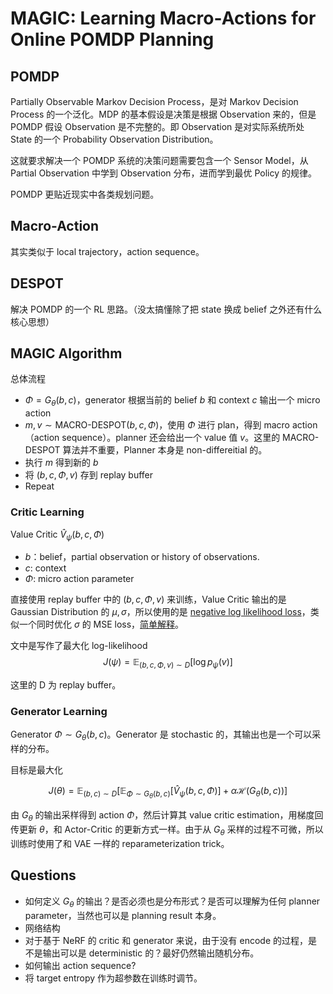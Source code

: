 # MAGIC: Learning Macro-Actions for Online POMDP Planning

## POMDP
Partially Observable Markov Decision Process，是对 Markov Decision Process 的一个泛化。MDP 的基本假设是决策是根据 Observation 来的，但是 POMDP 假设 Observation 是不完整的。即 Observation 是对实际系统所处 State 的一个 Probability Observation Distribution。

这就要求解决一个 POMDP 系统的决策问题需要包含一个 Sensor Model，从 Partial Observation 中学到 Observation 分布，进而学到最优 Policy 的规律。

POMDP 更贴近现实中各类规划问题。

## Macro-Action
其实类似于 local trajectory，action sequence。

## DESPOT
解决 POMDP 的一个 RL 思路。（没太搞懂除了把 state 换成 belief 之外还有什么核心思想）

## MAGIC Algorithm
总体流程
- $\Phi = G_\theta(b,c)$，generator 根据当前的 belief $b$ 和 context $c$ 输出一个 micro action
- $m,v\sim \text{MACRO-DESPOT}(b,c,\Phi)$，使用 $\Phi$ 进行 plan，得到 macro action（action sequence）。planner 还会给出一个 value 值 $v$。这里的 MACRO-DESPOT 算法并不重要，Planner 本身是 non-differeitial 的。
- 执行 $m$ 得到新的 $b$
- 将 $(b,c,\Phi, v)$ 存到 replay buffer
- Repeat


### Critic Learning
Value Critic $\hat{V}_\psi(b, c, \Phi)$
- $b$：belief，partial observation or history of observations.
- $c$: context
- $\Phi$: micro action parameter

直接使用 replay buffer 中的 $(b, c, \Phi, v)$ 来训练，Value Critic 输出的是 Gaussian Distribution 的 $\mu,\sigma$，所以使用的是 [negative log likelihood loss](https://pytorch.org/docs/stable/generated/torch.nn.GaussianNLLLoss.html)，类似一个同时优化 $\sigma$ 的 MSE loss，[简单解释](https://stats.stackexchange.com/questions/521091/optimizing-gaussian-negative-log-likelihood)。

文中是写作了最大化 log-likelihood
$$J(\psi) = \mathbb{E}_{(b,c,\Phi,v)\sim D}[\log p_\psi(v)]$$

这里的 D 为 replay buffer。

### Generator Learning
Generator $\Phi\sim G_\theta(b,c)$。Generator 是 stochastic 的，其输出也是一个可以采样的分布。

目标是最大化

$$J(\theta)=\mathbb{E}_{(b,c)\sim D}\left[ \mathbb{E}_{\Phi\sim G_\theta(b,c)}[\hat{V}_\psi(b,c,\Phi)] + \alpha\mathcal{H}(G_\theta(b,c))\right]$$

由 $G_\theta$ 的输出采样得到 action $\Phi$，然后计算其 value critic estimation，用梯度回传更新 $\theta$，和 Actor-Critic 的更新方式一样。由于从 $G_\theta$ 采样的过程不可微，所以训练时使用了和 VAE 一样的 reparameterization trick。

<!--![](../imgs/MAGIC_Question.png)-->

## Questions
- 如何定义 $G_\theta$ 的输出？是否必须也是分布形式？是否可以理解为任何 planner parameter，当然也可以是 planning result 本身。
- 网络结构
- 对于基于 NeRF 的 critic 和 generator 来说，由于没有 encode 的过程，是不是输出可以是 deterministic 的？最好仍然输出随机分布。
- 如何输出 action sequence?
- 将 target entropy 作为超参数在训练时调节。
